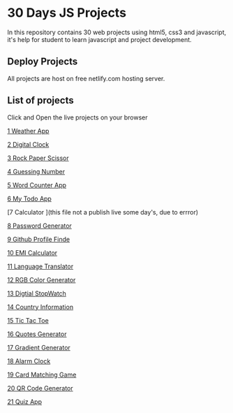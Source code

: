 
# 30 Days JS Projects

In this repository contains 30 web projects using html5, css3 and javascript, it's help for student to learn javascript and project development.
## Deploy Projects

  All projects are host on free netlify.com hosting server.


## List of projects
Click and Open the live projects on your browser

 [1 Weather App](https://weatherapp2212.netlify.app)

 [2 Digital Clock](https://digitalclock22.netlify.app)

 [3 Rock Paper Scissor](https://rockpaperscissor22.netlify.app)

 [4 Guessing Number](https://guesswithjs.netlify.app)

 [5 Word Counter App](https://wordcounter22.netlify.app)
 
 [6 My Todo App](https://mytodoin.netlify.app)

[7 Calculator ](this file not a publish live some day's, due to errror)

[8 Password Generator](https://passgenerate22.netlify.app)

[9 Github Profile Finde ](https://githubprofilefinde.netlify.app)

[10 EMI Calculator ](https://emicalculator22.netlify.app)

[11 Language Translator ](https://languagetranslate22.netlify.app)

[12 RGB Color Generator ](https://rgbcolorgenerator22.netlify.app)

[13 Digtial StopWatch ](https://stopwatch22.netlify.app)

[14 Country Information ](https://getcountry.netlify.app)

[15 Tic Tac Toe ](https://tictactoegame22.netlify.app)

[16 Quotes Generator ](https://motivationquotes22.netlify.app)

[17 Gradient Generator ](https://gradientgenerator22.netlify.app)

[18 Alarm Clock ](https://setalarm.netlify.app)

[19 Card Matching Game ](https://cardmatching22.netlify.app)

[20 QR Code Generator ](https://qrcode2212.netlify.app)

[21 Quiz App ](https://quizappinjs.netlify.app)
